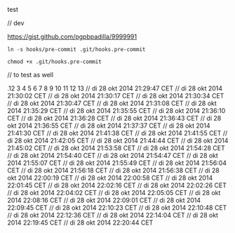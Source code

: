 test

// dev

https://gist.github.com/pgpbpadilla/9999991

`ln -s hooks/pre-commit .git/hooks.pre-commit`

`chmod +x .git/hooks.pre-commit`

// to test as well

.12
3
4
5
6
7
8
9
10
11
12
13
// di 28 okt 2014 21:29:47 CET
// di 28 okt 2014 21:30:02 CET
// di 28 okt 2014 21:30:17 CET
// di 28 okt 2014 21:30:34 CET
// di 28 okt 2014 21:30:47 CET
// di 28 okt 2014 21:31:08 CET
// di 28 okt 2014 21:35:29 CET
// di 28 okt 2014 21:35:55 CET
// di 28 okt 2014 21:36:10 CET
// di 28 okt 2014 21:36:28 CET
// di 28 okt 2014 21:36:43 CET
// di 28 okt 2014 21:36:55 CET
// di 28 okt 2014 21:37:37 CET
// di 28 okt 2014 21:41:30 CET
// di 28 okt 2014 21:41:38 CET
// di 28 okt 2014 21:41:55 CET
// di 28 okt 2014 21:42:05 CET
// di 28 okt 2014 21:44:44 CET
// di 28 okt 2014 21:45:02 CET
// di 28 okt 2014 21:53:58 CET
// di 28 okt 2014 21:54:28 CET
// di 28 okt 2014 21:54:40 CET
// di 28 okt 2014 21:54:47 CET
// di 28 okt 2014 21:55:07 CET
// di 28 okt 2014 21:55:49 CET
// di 28 okt 2014 21:56:04 CET
// di 28 okt 2014 21:56:18 CET
// di 28 okt 2014 21:56:38 CET
// di 28 okt 2014 22:00:19 CET
// di 28 okt 2014 22:00:58 CET
// di 28 okt 2014 22:01:45 CET
// di 28 okt 2014 22:02:16 CET
// di 28 okt 2014 22:02:26 CET
// di 28 okt 2014 22:04:02 CET
// di 28 okt 2014 22:05:05 CET
// di 28 okt 2014 22:08:16 CET
// di 28 okt 2014 22:09:01 CET
// di 28 okt 2014 22:09:45 CET
// di 28 okt 2014 22:10:23 CET
// di 28 okt 2014 22:10:48 CET
// di 28 okt 2014 22:12:36 CET
// di 28 okt 2014 22:14:04 CET
// di 28 okt 2014 22:19:45 CET
// di 28 okt 2014 22:20:44 CET
